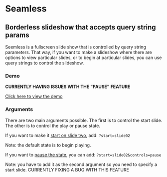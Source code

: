 # Seamless
## Borderless slideshow that accepts query string params

Seemless is a fullscreen slide show that is controlled by query string parameters. That way, if you want to make a slideshow where there are options to view particular slides, or to begin at particular slides, you can use query strings to control the slideshow.  

### Demo

**CURRENTLY HAVING ISSUES WITH THE "PAUSE" FEATURE**

[Click here to view the demo](http://istitch.net/seamless-bg/demo-delux.html)

### Arguments

There are two main arguments possible. The first is to control the start slide. The other is to control the play or pause state. 

If you want to make it [start on slide two](http://istitch.net/seamless-bg/demo-delux.html?start=slide02), add:
`?start=slide02`

Note: the default state is to begin playing.

If you want to [pause the state](http://istitch.net/seamless-bg/demo-delux.html?start=slide02&controls=pause), you can add:
`?start=slide02&controls=pause`

Note: you have to add it as the second argument so you need to specify a start slide.
CURRENTLY FIXING A BUG WITH THIS FEATURE
